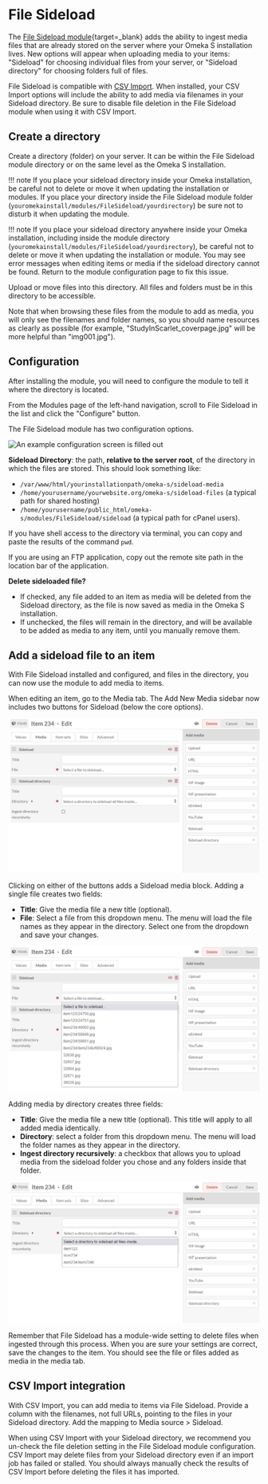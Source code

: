# File Sideload

The [File Sideload module](https://omeka.org/s/modules/FileSideload){target=_blank} adds the ability to ingest media files that are already stored on the server where your Omeka S installation lives. New options will appear when uploading media to your items: "Sideload" for choosing individual files from your server, or "Sideload directory" for choosing folders full of files. 

File Sideload is compatible with [CSV Import](../modules/csvimport.md). When installed, your CSV Import options will include the ability to add media via filenames in your Sideload directory. Be sure to disable file deletion in the File Sideload module when using it with CSV Import.

## Create a directory

Create a directory (folder) on your server. It can be within the File Sideload module directory or on the same level as the Omeka S installation. 

!!! note
  If you place your sideload directory inside your Omeka installation, be careful not to delete or move it when updating the installation or modules. If you place your directory inside the File Sideload module folder (`youromekainstall/modules/FileSideload/yourdirectory`) be sure not to disturb it when updating the module.

!!! note
  If you place your sideload directory anywhere inside your Omeka installation, including inside the module directory (`youromekainstall/modules/FileSideload/yourdirectory`), be careful not to delete or move it when updating the installation or module. You may see error messages when editing items or media if the sideload directory cannot be found. Return to the module configuration page to fix this issue.

Upload or move files into this directory. All files and folders must be in this directory to be accessible.

Note that when browsing these files from the module to add as media, you will only see the filenames and folder names, so you should name resources as clearly as possible (for example, "StudyInScarlet_coverpage.jpg" will be more helpful than "img001.jpg").

## Configuration

After installing the module, you will need to configure the module to tell it where the directory is located.

From the Modules page of the left-hand navigation, scroll to File Sideload in the list and click the "Configure" button.

The File Sideload module has two configuration options.

![An example configuration screen is filled out](../modules/modulesfiles/filesideload_config2.png)

**Sideload Directory**: the path, **relative to the server root**, of the directory in which the files are stored. This should look something like:

- `/var/www/html/yourinstallationpath/omeka-s/sideload-media`
- `/home/yourusername/yourwebsite.org/omeka-s/sideload-files` (a typical path for shared hosting)
- `/home/yourusername/public_html/omeka-s/modules/FileSideload/sideload` (a typical path for cPanel users).

If you have shell access to the directory via terminal, you can copy and paste the results of the command `pwd`.

If you are using an FTP application, copy out the remote site path in the location bar of the application.

**Delete sideloaded file?**

- If checked, any file added to an item as media will be deleted from the Sideload directory, as the file is now saved as media in the Omeka S installation.
- If unchecked, the files will remain in the directory, and will be available to be added as media to any item, until you manually remove them.


Add a sideload file to an item
------------------------------
With File Sideload installed and configured, and files in the directory, you can now use the module to add media to items.

When editing an item, go to the Media tab. The Add New Media sidebar now includes two buttons for Sideload (below the core options).

![An item's media tab in the editing mode is shown. Two entries in the sidebar from Sideload have already been added to the main field.](../modules/modulesfiles/filesideload_browse.png)

Clicking on either of the buttons adds a Sideload media block. Adding a single file creates two fields:

- **Title**: Give the media file a new title (optional).
- **File**: Select a file from this dropdown menu. The menu will load the file names as they appear in the directory. Select one from the dropdown and save your changes.

![Sideload media options with the dropdown open, displaying file names](../modules/modulesfiles/filesideload_addfile.png)

Adding media by directory creates three fields:

- **Title**: Give the media file a new title (optional). This title will apply to all added media identically.
- **Directory**: select a folder from this dropdown menu. The menu will load the folder names as they appear in the directory. 
- **Ingest directory recursively**: a checkbox that allows you to upload media from the sideload folder you chose and any folders inside that folder. 

![Sideload media options with the dropdown open, displaying file names](../modules/modulesfiles/filesideload_directory_addfile.png)

Remember that File Sideload has a module-wide setting to delete files when ingested through this process. When you are sure your settings are correct, save the changes to the item. You should see the file or files added as media in the media tab.

## CSV Import integration

With CSV Import, you can add media to items via File Sideload. Provide a column with the filenames, not full URLs, pointing to the files in your Sideload directory. Add the mapping to Media source > Sideload.

When using CSV Import with your Sideload directory, we recommend you un-check the file deletion setting in the File Sideload module configuration. CSV Import may delete files from your Sideload directory even if an import job has failed or stalled. You should always manually check the results of CSV Import before deleting the files it has imported. 